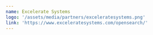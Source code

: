 ```yaml
---
name: Excelerate Systems
logo: '/assets/media/partners/exceleratesystems.png'
link: 'https://www.exceleratesystems.com/opensearch/'
---
```

